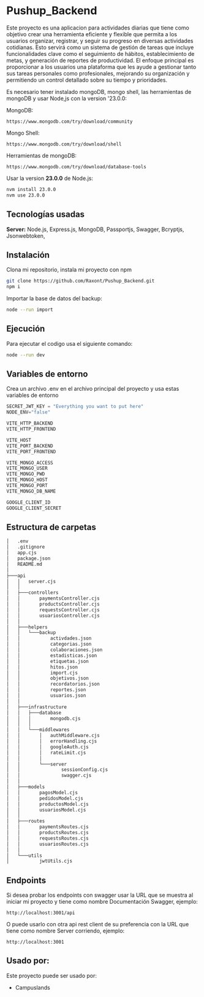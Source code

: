 # Pushup_Backend

Este proyecto es una aplicacion para actividades diarias que tiene como objetivo crear una herramienta eficiente y flexible que permita a los usuarios organizar, registrar, y seguir su progreso en diversas actividades cotidianas. Esto servirá como un sistema de gestión de tareas que incluye funcionalidades clave como el seguimiento de hábitos, establecimiento de metas, y generación de reportes de productividad. El enfoque principal es proporcionar a los usuarios una plataforma que les ayude a gestionar tanto sus tareas personales como profesionales, mejorando su organización y permitiendo un control detallado sobre su tiempo y prioridades.

Es necesario tener instalado mongoDB, mongo shell, las herramientas de mongoDB y usar Node,js con la version '23.0.0:

MongoDB:

```http
https://www.mongodb.com/try/download/community
```

Mongo Shell:

```http
https://www.mongodb.com/try/download/shell
```

Herramientas de mongoDB:

```http
https://www.mongodb.com/try/download/database-tools
```

Usar la version **23.0.0** de Node.js:

```bash
nvm install 23.0.0
nvm use 23.0.0
```

## Tecnologías usadas

**Server:** Node.js, Express.js, MongoDB, Passportjs, Swagger, Bcryptjs, Jsonwebtoken, 

## Instalación

Clona mi repositorio, instala mi proyecto con npm

```bash
git clone https://github.com/Raxont/Pushup_Backend.git
npm i
```

Importar la base de datos del backup:

```bash
node --run import
```

## Ejecución

Para ejecutar el codigo usa el siguiente comando:

```bash
node --run dev
```

## Variables de entorno

Crea un archivo .env en el archivo principal del proyecto y usa estas variables de entorno

```javascript
SECRET_JWT_KEY = "Everything you want to put here"
NODE_ENV="false"

VITE_HTTP_BACKEND
VITE_HTTP_FRONTEND

VITE_HOST
VITE_PORT_BACKEND
VITE_PORT_FRONTEND

VITE_MONGO_ACCESS
VITE_MONGO_USER
VITE_MONGO_PWD
VITE_MONGO_HOST
VITE_MONGO_PORT
VITE_MONGO_DB_NAME

GOOGLE_CLIENT_ID
GOOGLE_CLIENT_SECRET
```

## Estructura de carpetas

```bash
│   .env
│   .gitignore
│   app.cjs
│   package.json
│   README.md
│   
├───api
│   │   server.cjs
│   │   
│   ├───controllers
│   │       paymentsController.cjs
│   │       productsController.cjs
│   │       requestsController.cjs
│   │       usuariosController.cjs
│   │       
│   ├───helpers
│   │   └───backup
│   │           activdades.json
│   │           categorias.json
│   │           colaboraciones.json
│   │           estadisticas.json
│   │           etiquetas.json
│   │           hitos.json
│   │           import.cjs
│   │           objetivos.json
│   │           recordatorios.json
│   │           reportes.json
│   │           usuarios.json
│   │           
│   ├───infrastructure
│   │   ├───database
│   │   │       mongodb.cjs
│   │   │       
│   │   └───middlewares
│   │       │   authMiddleware.cjs
│   │       │   errorHandling.cjs
│   │       │   googleAuth.cjs
│   │       │   rateLimit.cjs
│   │       │   
│   │       └───server
│   │               sessionConfig.cjs
│   │               swagger.cjs
│   │               
│   ├───models
│   │       pagosModel.cjs
│   │       pedidosModel.cjs
│   │       productosModel.cjs
│   │       usuariosModel.cjs
│   │       
│   ├───routes
│   │       paymentsRoutes.cjs
│   │       productsRoutes.cjs
│   │       requestsRoutes.cjs
│   │       usuariosRoutes.cjs
│   │       
│   └───utils
│           jwtUtils.cjs
```

## Endpoints

Si desea probar los endpoints con swagger usar la URL que se muestra al iniciar mi proyecto y tiene como nombre Documentación Swagger, ejemplo:

```web-idl
http://localhost:3001/api
```

O puede usarlo con otra api rest client de su preferencia con la URL que tiene como nombre Server corriendo, ejemplo:

```web-idl
http://localhost:3001
```

## Usado por:

Este proyecto puede ser usado por:
- Campuslands
